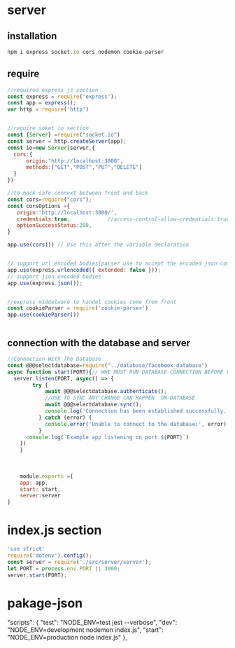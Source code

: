 # server

## installation
```javascript
npm i express socket.io cors nodemon cookie-parser
```

## require
```javascript
//required express js section
const express = require('express');
const app = express();
var http = require('http')


//require soket io section 
const {Server} =require("socket.io")
const server = http.createServer(app);
const io=new Server(server,{
  cors:{
      origin:"http://localhost:3000",
      methods:["GET","POST","PUT","DELETE"]
  }
})

//to mack safe connext between front and back
const cors=require("cors");
const corsOptions ={
   origin:'http://localhost:3000/', 
   credentials:true,            //access-control-allow-credentials:true
   optionSuccessStatus:200,
}

app.use(cors()) // Use this after the variable declaration


// support url encoded bodies{parser use to accept the encoded json come from front }
app.use(express.urlencoded({ extended: false }));
// support json encoded bodies
app.use(express.json());


//express middelware to handel cookies come from front 
const cookieParser = require('cookie-parser')
app.use(cookieParser())



```


## connection with the database and server

```javascript
//Connection With The Database
const @@@selectdatabase=require("../database/facebook_database")
async function start(PORT){// WHE MUST RUN DATABASE CONNECTION BEFORE LISTEN TO SERVER
  server.listen(PORT, async() => {
        try {
            await @@@selectdatabase.authenticate();
            //USE TO SYNC ANY CHANGE CAN HAPPEN  ON DATABASE 
            await @@@selectdatabase.sync();
            console.log('Connection has been established successfully.');
          } catch (error) {
            console.error('Unable to connect to the database:', error);
          }      
      console.log(`Example app listening on port ${PORT}`)
    })
    }
    
    
    
    module.exports ={
    app: app,
    start: start,
    server:server
}

```



# index.js section

```javascript
'use strict'
require('dotenv').config();
const server = require('./src/server/server');
let PORT = process.env.PORT || 3000;
server.start(PORT);
```


 # pakage-json
  "scripts": {
    "test": "NODE_ENV=test jest  --verbose",
    "dev": "NODE_ENV=development nodemon index.js",
    "start": "NODE_ENV=production node index.js"
  },
  

